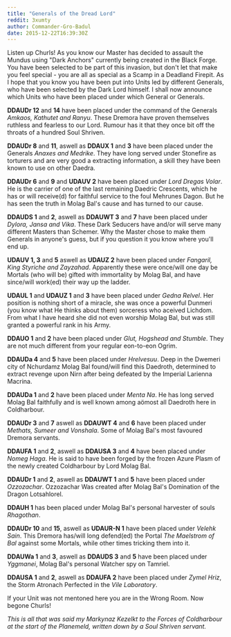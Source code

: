 ```yaml
---
title: "Generals of the Dread Lord"
reddit: 3xumty
author: Commander-Gro-Badul
date: 2015-12-22T16:39:30Z
---
```


Listen up Churls! As you know our Master has decided to assault the Mundus using "Dark Anchors" currently being created in the Black Forge. You have been selected to be part of this invasion, but don't let that make you feel special - you are all as special as a Scamp in a Deadland Firepit. As I hope that you know you have been put into Units led by different Generals, who have been selected by the Dark Lord himself. I shall now announce which Units who have been placed under which General or Generals.

**DDAUDr 12** and **14** have been placed under the command of the Generals *Amkaos, Kathutet and Ranyu*. These Dremora have proven themselves ruthless and fearless to our Lord. Rumour has it that they once bit off the throats of a hundred Soul Shriven.

**DDAUDr 8** and **11**, aswell as **DDAUX 1** and **3** have been placed under the Generals *Anaxes and Medrike*. They have long served under Stonefire as torturers and are very good a extracting information, a skill they have been known to use on other Daedra.

**DDAUDr 6** and **9** and **UDAUV 2** have been placed under *Lord Dregas Volar*. He is the carrier of one of the last remaining Daedric Crescents, which he has or will receive(d) for faithful service to the foul Mehrunes Dagon. But he has seen the truth in Molag Bal's cause and has turned to our cause.

**DDAUDS 1** and **2**, aswell as **DDAUWT 3** and **7** have been placed under *Dylora, Jansa and Vika*. These Dark Seducers have and/or will serve many different Masters than Schemer. Why the Master chose to make them Generals in anyone's guess, but if you question it you know where you'll end up.

**UDAUV 1, 3** and **5** aswell as **UDAUZ 2** have been placed under *Fangaril, King Styriche and Zayzahad*. Apparently these were once/will one day be Mortals (who will be) gifted with immortality by Molag Bal, and have since/will work(ed) their way up the ladder.

**UDAUL 1** and **UDAUZ 1** and **3** have been placed under *Gedna Relvel*. Her position is nothing short of a miracle, she was once a powerful Dunmeri (you know what He thinks about them) sorceress who aceived Lichdom. From what I have heard she did not even worship Molag Bal, but was still granted a powerful rank in his Army.

**DDAUO 1** and **2** have been placed under *Glut, Hogshead and Stumble*. They are not much different from your regular eon-to-eon Ogrim.

**DDAUDa 4** and **5** have been placed under *Hrelvesuu*. Deep in the Dwemeri city of Nchurdamz Molag Bal found/will find this Daedroth, determined to extract revenge upon Nirn after being defeated by the Imperial Larienna Macrina.

**DDAUDa 1** and **2** have been placed under *Menta Na*. He has long served Molag Bal faithfully and is well known among aömost all Daedroth here in Coldharbour.

**DDAUDr 3** and **7** aswell as **DDAUWT 4** and **6** have been placed under *Methats, Sumeer and Vonshala*. Some of Molag Bal's most favoured Dremora servants.

**DDAUFA 1** and **2**, aswell as **DDAUSA 3** and **4** have been placed under *Nomeg Haga*. He is said to have been forged by the frozen Azure Plasm of the newly created Coldharbour by Lord Molag Bal.

**DDAUDr 1** and **2**, aswell as **DDAUWT 1** and **5** have been placed under *Ozzozachar*. Ozzozachar Was created after Molag Bal's Domination of the Dragon Lotsahlorel.

**DDAUH 1** has been placed under Molag Bal's  personal harvester of souls *Rhagothan*.

**DDAUDr 10** and **15**, aswell as **UDAUR-N 1** have been placed under *Velehk Sain*. This Dremora has/will long defend(ed) the Portal *The Maelstrom of Bal* against some Mortals, while other times tricking them into it.

**DDAUWa 1** and **3**, aswell as **DDAUDS 3** and **5** have been placed under *Yggmanei*, Molag Bal's personal Watcher spy on Tamriel.

**DDAUSA 1** and **2**, aswell as **DDAUFA 2** have been placed  under *Zymel Hriz*, the Storm Atronach Perfected in the *Vile Laboratory*.

If your Unit was not mentoned here you are in the Wrong Room. Now begone Churls!


*This is all that was said my Markynaz Kezelkt to the Forces of Coldharbour at the start of the Planemeld, written down by a Soul Shriven servant.*
